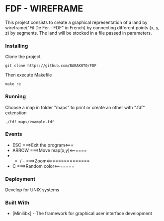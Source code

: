 # FDF - WIREFRAME

This project consists to create a graphical representation of a land by wireframe("Fil De Fer - FDF" in French) by connecting different points (x, y, z) by segments.
The land will be stocked in a file passed in parameters.

### Installing

Clone the project

```
git clone https://github.com/BABAK0T0/FDF
```

Then execute Makefile

```
make re
```

### Running

Choose a map in folder "maps" to print or create an other with ".fdf" extenstion

```
./fdf maps/example.fdf
```

### Events

* ESC               ===>Exit the program<===
* ARROW             ===>Move map(x,y)<======
* + / -             ===>Zoom<===============
* C                 ===>Random color<=======

### Deployment

Develop for UNIX systems

### Built With

* [Minilibx] - The framework for graphical user interface development

